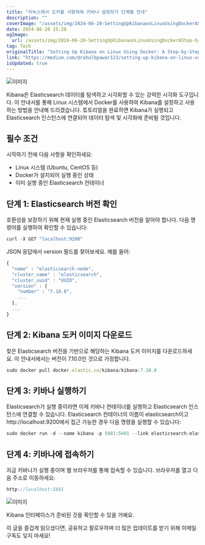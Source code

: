 ```yaml
---
title: "리눅스에서 도커를 사용하여 키바나 설정하기 단계별 안내"
description: ""
coverImage: "/assets/img/2024-06-20-SettingUpKibanaonLinuxUsingDockerAStep-by-StepGuide_0.png"
date: 2024-06-20 15:20
ogImage: 
  url: /assets/img/2024-06-20-SettingUpKibanaonLinuxUsingDockerAStep-by-StepGuide_0.png
tag: Tech
originalTitle: "Setting Up Kibana on Linux Using Docker: A Step-by-Step Guide"
link: "https://medium.com/@rahulbpawar123/setting-up-kibana-on-linux-using-docker-a-step-by-step-guide-8b499e43975a"
isUpdated: true
---
```






![이미지](/assets/img/2024-06-20-SettingUpKibanaonLinuxUsingDockerAStep-by-StepGuide_0.png)

Kibana은 Elasticsearch 데이터를 탐색하고 시각화할 수 있는 강력한 시각화 도구입니다. 이 안내서를 통해 Linux 시스템에서 Docker를 사용하여 Kibana를 설정하고 사용하는 방법을 안내해 드리겠습니다. 튜토리얼을 완료하면 Kibana가 실행되고 Elasticsearch 인스턴스에 연결되어 데이터 탐색 및 시각화에 준비될 것입니다.

## 필수 조건

시작하기 전에 다음 사항을 확인하세요:

<div class="content-ad"></div>

- Linux 시스템 (Ubuntu, CentOS 등)
- Docker가 설치되어 실행 중인 상태
- 이미 실행 중인 Elasticsearch 컨테이너

## 단계 1: Elasticsearch 버전 확인

호환성을 보장하기 위해 현재 실행 중인 Elasticsearch 버전을 알아야 합니다. 다음 명령어를 실행하여 확인할 수 있습니다:

```js
curl -X GET "localhost:9200"
```

<div class="content-ad"></div>

JSON 응답에서 version 필드를 찾아보세요. 예를 들어:

```js
{
  "name" : "elasticsearch-node",
  "cluster_name" : "elasticsearch",
  "cluster_uuid" : "UUID",
  "version" : {
    "number" : "7.10.0",
    ...
  },
  ...
}
```

## 단계 2: Kibana 도커 이미지 다운로드

찾은 Elasticsearch 버전을 기반으로 해당하는 Kibana 도커 이미지를 다운로드하세요. 이 안내서에서는 버전이 7.10.0인 것으로 가정합니다.

<div class="content-ad"></div>

```js
sudo docker pull docker.elastic.co/kibana/kibana:7.10.0
```

## 단계 3: 키바나 실행하기

Elasticsearch가 실행 중이라면 이제 키바나 컨테이너를 실행하고 Elasticsearch 인스턴스에 연결할 수 있습니다. Elasticsearch 컨테이너의 이름이 elasticsearch이고 http://localhost:9200에서 접근 가능한 경우 다음 명령을 실행할 수 있습니다:

```js
sudo docker run -d --name kibana -p 5601:5601 --link elasticsearch:elasticsearch -e ELASTICSEARCH_HOSTS=http://elasticsearch:9200 docker.elastic.co/kibana/kibana:7.10.0
```

<div class="content-ad"></div>

## 단계 4: 키바나에 접속하기

지금 키바나가 실행 중이며 웹 브라우저를 통해 접속할 수 있습니다. 브라우저를 열고 다음 주소로 이동하세요:

```js
http://localhost:5601
```

![이미지](/assets/img/2024-06-20-SettingUpKibanaonLinuxUsingDockerAStep-by-StepGuide_1.png)

<div class="content-ad"></div>

Kibana 인터페이스가 준비된 것을 확인할 수 있을 거예요.

이 글을 즐겁게 읽으셨다면, 공유하고 팔로우하며 더 많은 업데이트를 받기 위해 이메일 구독도 잊지 마세요!